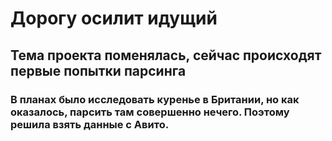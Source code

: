 # Дорогу осилит идущий
## Тема проекта поменялась, сейчас происходят первые попытки парсинга 
### В планах было исследовать куренье в Британии, но как оказалось, парсить там совершенно нечего. Поэтому решила взять данные с Авито. 
